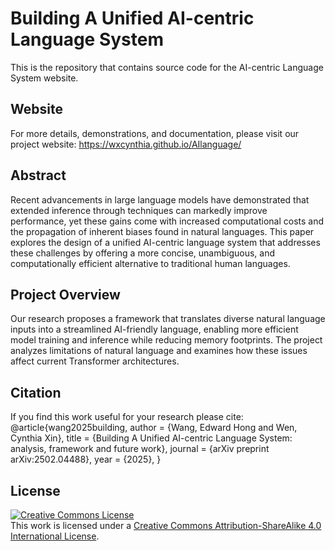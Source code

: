 # Building A Unified AI-centric Language System
This is the repository that contains source code for the AI-centric Language System website.

## Website
For more details, demonstrations, and documentation, please visit our project website:
https://wxcynthia.github.io/AIlanguage/
## Abstract
Recent advancements in large language models have demonstrated that extended inference through techniques can markedly improve performance, yet these gains come with increased computational costs and the propagation of inherent biases found in natural languages. This paper explores the design of a unified AI-centric language system that addresses these challenges by offering a more concise, unambiguous, and computationally efficient alternative to traditional human languages.

## Project Overview
Our research proposes a framework that translates diverse natural language inputs into a streamlined AI-friendly language, enabling more efficient model training and inference while reducing memory footprints. The project analyzes limitations of natural language and examines how these issues affect current Transformer architectures.


## Citation
If you find this work useful for your research please cite:
@article{wang2025building,
  author    = {Wang, Edward Hong and Wen, Cynthia Xin},
  title     = {Building A Unified AI-centric Language System: analysis, framework and future work},
  journal   = {arXiv preprint arXiv:2502.04488},
  year      = {2025},
}


## License
<a rel="license" href="http://creativecommons.org/licenses/by-sa/4.0/"><img alt="Creative Commons License" style="border-width:0" src="https://i.creativecommons.org/l/by-sa/4.0/88x31.png" /></a><br />This work is licensed under a <a rel="license" href="http://creativecommons.org/licenses/by-sa/4.0/">Creative Commons Attribution-ShareAlike 4.0 International License</a>.

